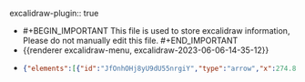 excalidraw-plugin:: true

- #+BEGIN_IMPORTANT
  This file is used to store excalidraw information, Please do not manually edit this file.
  #+END_IMPORTANT
- {{renderer excalidraw-menu, excalidraw-2023-06-06-14-35-12}}
- ```json
  {"elements":[{"id":"JfOnhOHj8yU9dU55nrgiY","type":"arrow","x":274.82421875,"y":369.44659423828125,"width":477.73760986328125,"height":2.347015380859375,"angle":0,"strokeColor":"#000000","backgroundColor":"transparent","fillStyle":"hachure","strokeWidth":1,"strokeStyle":"solid","roughness":1,"opacity":100,"groupIds":[],"roundness":{"type":2},"seed":1611774484,"version":111,"versionNonce":1510383764,"isDeleted":false,"boundElements":null,"updated":1686054922662,"link":null,"locked":false,"points":[[0,0],[477.73760986328125,2.347015380859375]],"lastCommittedPoint":[477.73760986328125,2.347015380859375],"startBinding":null,"endBinding":null,"startArrowhead":null,"endArrowhead":"arrow"},{"id":"YmctnRQ6VaJ5joWrVTlsN","type":"arrow","x":262.49346923828125,"y":371.8359375,"width":2.216796875,"height":244.70703125,"angle":0,"strokeColor":"#000000","backgroundColor":"transparent","fillStyle":"hachure","strokeWidth":1,"strokeStyle":"solid","roughness":1,"opacity":100,"groupIds":[],"roundness":{"type":2},"seed":664822444,"version":139,"versionNonce":27907884,"isDeleted":false,"boundElements":null,"updated":1686054930734,"link":null,"locked":false,"points":[[0,0],[2.216796875,-244.70703125]],"lastCommittedPoint":[2.216796875,-244.70703125],"startBinding":null,"endBinding":null,"startArrowhead":null,"endArrowhead":"arrow"},{"id":"_QlfcCAIfSu4HN52BOAYN","type":"text","x":367.1451721191406,"y":403.0143127441406,"width":165.7798614501953,"height":25,"angle":0,"strokeColor":"#000000","backgroundColor":"transparent","fillStyle":"hachure","strokeWidth":1,"strokeStyle":"solid","roughness":1,"opacity":100,"groupIds":[],"roundness":null,"seed":669221268,"version":17,"versionNonce":635022740,"isDeleted":false,"boundElements":null,"updated":1686054936499,"link":null,"locked":false,"text":"syntagmatic axis","fontSize":20,"fontFamily":1,"textAlign":"left","verticalAlign":"top","baseline":18,"containerId":null,"originalText":"syntagmatic axis","lineHeight":1.25},{"id":"MBW1KN5WgTkj-NgIwNvpE","type":"text","x":173.0403594970703,"y":170.0455780029297,"width":70.91993713378906,"height":50,"angle":0,"strokeColor":"#000000","backgroundColor":"transparent","fillStyle":"hachure","strokeWidth":1,"strokeStyle":"solid","roughness":1,"opacity":100,"groupIds":[],"roundness":null,"seed":1123474196,"version":57,"versionNonce":1007612564,"isDeleted":false,"boundElements":null,"updated":1686054947764,"link":null,"locked":false,"text":"paradig\nmatic","fontSize":20,"fontFamily":1,"textAlign":"left","verticalAlign":"top","baseline":43,"containerId":null,"originalText":"paradig\nmatic","lineHeight":1.25},{"id":"s_l0shgKlbSBMIG4f-a6d","type":"text","x":300.7707824707031,"y":68.66926574707031,"width":252.3998260498047,"height":25,"angle":0,"strokeColor":"#000000","backgroundColor":"transparent","fillStyle":"hachure","strokeWidth":1,"strokeStyle":"solid","roughness":1,"opacity":100,"groupIds":[],"roundness":null,"seed":108933292,"version":194,"versionNonce":562997548,"isDeleted":false,"boundElements":null,"updated":1686055141254,"link":null,"locked":false,"text":"The cat sat on the mat.","fontSize":20,"fontFamily":1,"textAlign":"left","verticalAlign":"top","baseline":18,"containerId":null,"originalText":"The cat sat on the mat.","lineHeight":1.25},{"id":"lfZ5X5nYC5ZP0T7ldQZJd","type":"text","x":374.2799072265625,"y":441.08135986328125,"width":173.99981689453125,"height":25,"angle":0,"strokeColor":"#000000","backgroundColor":"transparent","fillStyle":"hachure","strokeWidth":1,"strokeStyle":"solid","roughness":1,"opacity":100,"groupIds":[],"roundness":null,"seed":401101460,"version":65,"versionNonce":1621069844,"isDeleted":false,"boundElements":null,"updated":1686054980885,"link":null,"locked":false,"text":"one-and-the-other","fontSize":20,"fontFamily":1,"textAlign":"left","verticalAlign":"top","baseline":18,"containerId":null,"originalText":"one-and-the-other","lineHeight":1.25},{"type":"text","version":127,"versionNonce":1856084756,"isDeleted":true,"id":"7LukdRk3gyFrNVOTMkwLN","fillStyle":"hachure","strokeWidth":1,"strokeStyle":"solid","roughness":1,"opacity":100,"angle":0,"x":375.80008697509766,"y":188.5,"strokeColor":"#000000","backgroundColor":"transparent","width":252.3998260498047,"height":25,"seed":108933292,"groupIds":[],"roundness":null,"boundElements":[],"updated":1686054991237,"link":null,"locked":false,"fontSize":20,"fontFamily":1,"text":"The cat sat on the mat.","textAlign":"left","verticalAlign":"top","containerId":null,"originalText":"The cat sat on the mat.","lineHeight":1.25,"baseline":18},{"id":"X7r82xlzw2CMfWNjtjpCI","type":"text","x":390.1978759765625,"y":100.93492126464844,"width":37.39994812011719,"height":25,"angle":0,"strokeColor":"#000000","backgroundColor":"transparent","fillStyle":"hachure","strokeWidth":1,"strokeStyle":"solid","roughness":1,"opacity":100,"groupIds":[],"roundness":null,"seed":1466243220,"version":136,"versionNonce":49074068,"isDeleted":false,"boundElements":null,"updated":1686055141254,"link":null,"locked":false,"text":"sits","fontSize":20,"fontFamily":1,"textAlign":"left","verticalAlign":"top","baseline":18,"containerId":null,"originalText":"sits","lineHeight":1.25},{"id":"R-aZggX2rHXq5RyYYJzCt","type":"text","x":129.703125,"y":241.69989013671875,"width":92.139892578125,"height":50,"angle":0,"strokeColor":"#000000","backgroundColor":"transparent","fillStyle":"hachure","strokeWidth":1,"strokeStyle":"solid","roughness":1,"opacity":100,"groupIds":[],"roundness":null,"seed":1085726356,"version":96,"versionNonce":2019053972,"isDeleted":false,"boundElements":null,"updated":1686055060846,"link":null,"locked":false,"text":"one-for-\nthe-other","fontSize":20,"fontFamily":1,"textAlign":"left","verticalAlign":"top","baseline":43,"containerId":null,"originalText":"one-for-\nthe-other","lineHeight":1.25},{"id":"-ckouEMYb0EyKaR91Qui1","type":"text","x":404.08135986328125,"y":18.223312377929688,"width":10.339996337890625,"height":25,"angle":0,"strokeColor":"#000000","backgroundColor":"transparent","fillStyle":"hachure","strokeWidth":1,"strokeStyle":"solid","roughness":1,"opacity":100,"groupIds":[],"roundness":null,"seed":369164052,"version":71,"versionNonce":179872684,"isDeleted":false,"boundElements":null,"updated":1686055141254,"link":null,"locked":false,"text":"V","fontSize":20,"fontFamily":1,"textAlign":"left","verticalAlign":"top","baseline":18,"containerId":null,"originalText":"V","lineHeight":1.25},{"id":"F3DG05KQwJiUtnMmrE66k","type":"text","x":347.7272033691406,"y":138.85157775878906,"width":32.47996520996094,"height":25,"angle":0,"strokeColor":"#000000","backgroundColor":"transparent","fillStyle":"hachure","strokeWidth":1,"strokeStyle":"solid","roughness":1,"opacity":100,"groupIds":[],"roundness":null,"seed":1740818092,"version":131,"versionNonce":357940500,"isDeleted":false,"boundElements":null,"updated":1686055141254,"link":null,"locked":false,"text":"dog","fontSize":20,"fontFamily":1,"textAlign":"left","verticalAlign":"top","baseline":18,"containerId":null,"originalText":"dog","lineHeight":1.25},{"id":"VdZqwLWhtFALUCb5fC711","type":"rectangle","x":344.52081298828125,"y":10.261062622070312,"width":43.235687255859375,"height":167.06051635742188,"angle":0,"strokeColor":"#000000","backgroundColor":"transparent","fillStyle":"hachure","strokeWidth":1,"strokeStyle":"solid","roughness":1,"opacity":100,"groupIds":[],"roundness":{"type":3},"seed":687937196,"version":242,"versionNonce":1639927340,"isDeleted":false,"boundElements":null,"updated":1686055141254,"link":null,"locked":false},{"id":"adLbfb0DVTKoJaCZm3-dY","type":"text","x":349.8984069824219,"y":25.156906127929688,"width":35.97996520996094,"height":25,"angle":0,"strokeColor":"#000000","backgroundColor":"transparent","fillStyle":"hachure","strokeWidth":1,"strokeStyle":"solid","roughness":1,"opacity":100,"groupIds":[],"roundness":null,"seed":1628106028,"version":105,"versionNonce":390396564,"isDeleted":false,"boundElements":null,"updated":1686055141254,"link":null,"locked":false,"text":"NPh","fontSize":20,"fontFamily":1,"textAlign":"left","verticalAlign":"top","baseline":18,"containerId":null,"originalText":"NPh","lineHeight":1.25},{"id":"F9N0m8JObGBwf1WPB6530","type":"text","x":324.651611328125,"y":215.599609375,"width":64.99995422363281,"height":25,"angle":0,"strokeColor":"#000000","backgroundColor":"transparent","fillStyle":"hachure","strokeWidth":1,"strokeStyle":"solid","roughness":1,"opacity":100,"groupIds":[],"roundness":null,"seed":1668319252,"version":55,"versionNonce":1064755092,"isDeleted":false,"boundElements":null,"updated":1686055177565,"link":null,"locked":false,"text":"the N ","fontSize":20,"fontFamily":1,"textAlign":"left","verticalAlign":"top","baseline":18,"containerId":null,"originalText":"the N ","lineHeight":1.25},{"id":"Q_XtdhbZHKxC0dqNXp7Ol","type":"text","x":316.11328125,"y":264.48956298828125,"width":168.099853515625,"height":25,"angle":0,"strokeColor":"#000000","backgroundColor":"transparent","fillStyle":"hachure","strokeWidth":1,"strokeStyle":"solid","roughness":1,"opacity":100,"groupIds":[],"roundness":null,"seed":857226412,"version":18,"versionNonce":659808276,"isDeleted":false,"boundElements":null,"updated":1686055160562,"link":null,"locked":false,"text":"the thing is that","fontSize":20,"fontFamily":1,"textAlign":"left","verticalAlign":"top","baseline":18,"containerId":null,"originalText":"the thing is that","lineHeight":1.25},{"id":"A4udn3lmrGZUtsN9XqkNl","type":"rectangle","x":353.31378173828125,"y":192.43878173828125,"width":54.114593505859375,"height":152.83203125,"angle":0,"strokeColor":"#000000","backgroundColor":"transparent","fillStyle":"hachure","strokeWidth":1,"strokeStyle":"solid","roughness":1,"opacity":100,"groupIds":[],"roundness":{"type":3},"seed":1844841772,"version":103,"versionNonce":2095314068,"isDeleted":false,"boundElements":[],"updated":1686055173273,"link":null,"locked":false},{"id":"etT4HgF96zohPjfbapjY-","type":"text","x":375.37107849121094,"y":256.4752502441406,"width":10,"height":25,"angle":0,"strokeColor":"#000000","backgroundColor":"transparent","fillStyle":"hachure","strokeWidth":1,"strokeStyle":"solid","roughness":1,"opacity":100,"groupIds":[],"roundness":null,"seed":1098026796,"version":2,"versionNonce":442610732,"isDeleted":true,"boundElements":null,"updated":1686055173256,"link":null,"locked":false,"text":"","fontSize":20,"fontFamily":1,"textAlign":"center","verticalAlign":"middle","baseline":18,"containerId":"A4udn3lmrGZUtsN9XqkNl","originalText":"","lineHeight":1.25},{"id":"zkthBGJcnV7ZnfhVSHvKg","type":"text","x":422.23046875,"y":215.083984375,"width":76.91993713378906,"height":25,"angle":0,"strokeColor":"#000000","backgroundColor":"transparent","fillStyle":"hachure","strokeWidth":1,"strokeStyle":"solid","roughness":1,"opacity":100,"groupIds":[],"roundness":null,"seed":1444793620,"version":80,"versionNonce":1718526508,"isDeleted":false,"boundElements":null,"updated":1686055181492,"link":null,"locked":false,"text":"be that","fontSize":20,"fontFamily":1,"textAlign":"left","verticalAlign":"top","baseline":18,"containerId":null,"originalText":"be that","lineHeight":1.25},{"id":"5E1EFeX3qP-XN_NXM5ZJL","type":"text","x":360.8854064941406,"y":300.51171875,"width":44.39996337890625,"height":25,"angle":0,"strokeColor":"#000000","backgroundColor":"transparent","fillStyle":"hachure","strokeWidth":1,"strokeStyle":"solid","roughness":1,"opacity":100,"groupIds":[],"roundness":null,"seed":53574828,"version":42,"versionNonce":1130905492,"isDeleted":false,"boundElements":null,"updated":1686055193564,"link":null,"locked":false,"text":"fact","fontSize":20,"fontFamily":1,"textAlign":"left","verticalAlign":"top","baseline":18,"containerId":null,"originalText":"fact","lineHeight":1.25}],"files":{},"appState":{"gridSize":null,"viewBackgroundColor":"#ffffff"}}
  ```